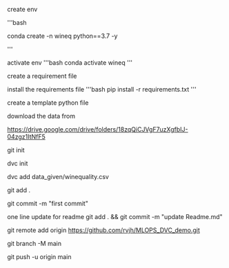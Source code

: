 create env

'''bash

conda create -n wineq python==3.7 -y

'''

activate env
'''bash
conda activate wineq
'''

create a requirement file

install the requirements file
'''bash
pip install -r requirements.txt
'''

create a template python file

download the data from

https://drive.google.com/drive/folders/18zqQiCJVgF7uzXgfbIJ-04zgz1ItNfF5

git init

dvc init

dvc add data_given/winequality.csv

git add .

git commit -m "first commit"

one line update for readme
git add . && git commit -m "update Readme.md"

git remote add origin https://github.com/rvjh/MLOPS_DVC_demo.git

git branch -M main

git push -u origin main

